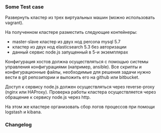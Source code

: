 ### Some Test case 

Развернуть кластер из трех виртуальных машин (можно использовать vagrant).

На полученном кластере разместить следующие контейнеры:

  - master-slave кластер из двух нод percona mysql 5.7
  - кластер из двух нод elasticsearch 5.3 без авторизации
  - данный сервис node.js запущенный в 5-и экземплярах

Конфигурация хостов должна осуществляться с помощью системы управления конфигурациями (например, ansible).
Все скрипты и конфигурационные файлы, необходимые для решения задачи нужно вести в git репозитории и выложить его на github или bitbucket.

Доступ к сервису node.js должен осуществляться через reverse-proxy (nginx или HAProxy).
Проверка работы кластера осуществляется через обращение к сервису node.js через http.
 
На этом же кластере организовать сбор логов процессов при помощи logstash и kibana.


### Changelog


